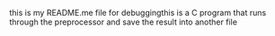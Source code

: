 this is my README.me file for debuggingthis is a C program that runs through the preprocessor and save the result into another file
